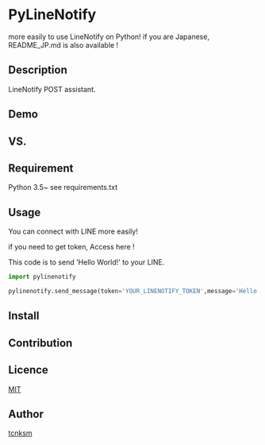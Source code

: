 PyLineNotify
====

more easily to use LineNotify on Python!
if you are Japanese, README_JP.md is also available !

## Description

LineNotify POST assistant.

## Demo



## VS. 

## Requirement
Python 3.5~
see requirements.txt

## Usage
You can connect with LINE more easily!

if you need to get token, Access here !

This code is to send  'Hello World!' to your LINE.
```python
import pylinenotify

pylinenotify.send_message(token='YOUR_LINENOTIFY_TOKEN',message='Hello World!')

```



## Install

## Contribution

## Licence

[MIT](https://github.com/tcnksm/tool/blob/master/LICENCE)

## Author

[tcnksm](https://github.com/tcnksm)